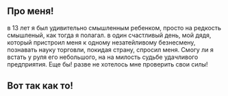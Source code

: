 ## Про меня! 

в 13 лет я был удивительно смышленным ребенком, просто на редкость смышленый, как тогда я полагал. 
в один счастливый день, мой дядя, который пристроил меня к одному незатейливому безнесмену, познавать науку торговли, покидая страну, спросил меня. 
Смогу ли я встать у руля его небольшого, на на милость судьбе удачливого предприятия. 
Еще бы! разве не хотелось мне проверить свои силы! 
## Вот так как то!